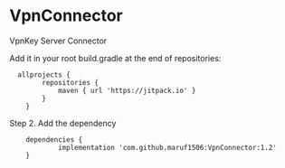 # VpnConnector
VpnKey Server Connector

Add it in your root build.gradle at the end of repositories:

```
  allprojects {
		repositories {
			maven { url 'https://jitpack.io' }
		}
	}
```
  
Step 2. Add the dependency

```
	dependencies {
	        implementation 'com.github.maruf1506:VpnConnector:1.2'
	}
 ```
